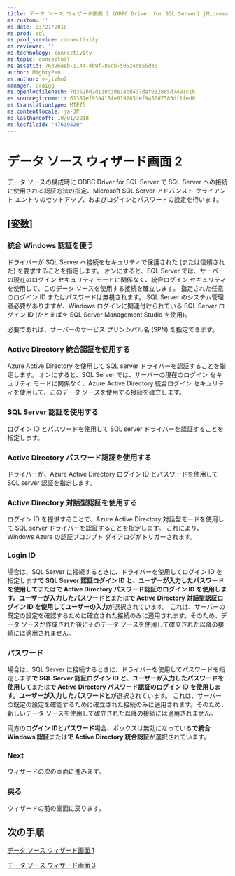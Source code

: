 ```yaml
---
title: データ ソース ウィザード画面 2 (ODBC Driver for SQL Server) |Microsoft Docs
ms.custom: ''
ms.date: 03/21/2018
ms.prod: sql
ms.prod_service: connectivity
ms.reviewer: ''
ms.technology: connectivity
ms.topic: conceptual
ms.assetid: 76326eeb-1144-4b9f-85db-50524c655d30
author: MightyPen
ms.author: v-jizho2
manager: craigg
ms.openlocfilehash: 7d352b02d118c3de14cd437daf012885d7491c1b
ms.sourcegitcommit: 61381ef939415fe019285def9450d7583df1fed0
ms.translationtype: MTE75
ms.contentlocale: ja-JP
ms.lasthandoff: 10/01/2018
ms.locfileid: "47639520"
---
```

# <a name="data-source-wizard-screen-2"></a>データ ソース ウィザード画面 2

データ ソースの構成時に ODBC Driver for SQL Server で SQL Server への接続に使用される認証方法の指定、Microsoft SQL Server アドバンスト クライアント エントリのセットアップ、およびログインとパスワードの設定を行います。

## <a name="options"></a>[変数]

### <a name="with-integrated-windows-authentication"></a>統合 Windows 認証を使う

ドライバーが SQL Server へ接続をセキュリティで保護された (または信頼された) を要求することを指定します。 オンにすると、SQL Server では、サーバーの現在のログイン セキュリティ モードに関係なく、統合ログイン セキュリティを使用して、このデータ ソースを使用する接続を確立します。 指定された任意のログイン ID またはパスワードは無視されます。 SQL Server のシステム管理者必要がありますが、Windows ログインに関連付けられている SQL Server ログイン ID (たとえばを SQL Server Management Studio を使用)。

必要であれば、サーバーのサービス プリンシパル名 (SPN) を指定できます。

### <a name="with-active-directory-integrated-authentication"></a>Active Directory 統合認証を使用する

Azure Active Directory を使用して SQL server ドライバーを認証することを指定します。 オンにすると、SQL Server では、サーバーの現在のログイン セキュリティ モードに関係なく、Azure Active Directory 統合ログイン セキュリティを使用して、このデータ ソースを使用する接続を確立します。

### <a name="with-sql-server-authentication"></a>SQL Server 認証を使用する

ログイン ID とパスワードを使用して SQL server ドライバーを認証することを指定します。

### <a name="with-active-directory-password-authentication"></a>Active Directory パスワード認証を使用する

ドライバーが、Azure Active Directory ログイン ID とパスワードを使用して SQL server 認証を指定します。

### <a name="with-active-directory-interactive-authentication"></a>Active Directory 対話型認証を使用する

ログイン ID を提供することで、Azure Active Directory 対話型モードを使用して SQL server ドライバーを認証することを指定します。 これにより、Windows Azure の認証プロンプト ダイアログがトリガーされます。

### <a name="login-id"></a>Login ID

場合は、SQL Server に接続するときに、ドライバーを使用してログイン ID を指定します**で SQL Server 認証ログイン ID と、ユーザーが入力したパスワードを使用して**または**で Active Directory パスワード認証のログイン ID を使用します。ユーザーが入力したパスワードと**または**で Active Directory 対話型認証ログイン ID を使用してユーザーの入力**が選択されています。 これは、サーバーの既定の設定を確認するために確立された接続のみに適用されます。そのため、データ ソースが作成された後にそのデータ ソースを使用して確立された以降の接続には適用されません。

### <a name="password"></a>パスワード

場合は、SQL Server に接続するときに、ドライバーを使用してパスワードを指定します**で SQL Server 認証ログイン ID と、ユーザーが入力したパスワードを使用して**または**で Active Directory パスワード認証のログイン ID を使用します。ユーザーが入力したパスワードと**が選択されています。 これは、サーバーの既定の設定を確認するために確立された接続のみに適用されます。そのため、新しいデータ ソースを使用して確立された以降の接続には適用されません。

両方の**ログイン ID**と**パスワード**場合、ボックスは無効になっている**で統合 Windows 認証**または**で Active Directory 統合認証**が選択されています。

### <a name="next"></a>Next

ウィザードの次の画面に進みます。

### <a name="back"></a>戻る

ウィザードの前の画面に戻ります。

## <a name="next-steps"></a>次の手順

[データ ソース ウィザード画面 1](../../../connect/odbc/windows/dsn-wizard-1.md)

[データ ソース ウィザード画面 3](../../../connect/odbc/windows/dsn-wizard-3.md)

